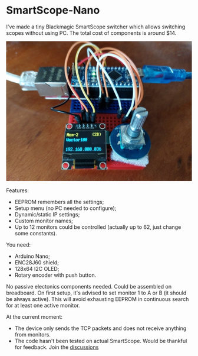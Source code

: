 # SmartScope-Nano
I've made a tiny Blackmagic SmartScope switcher which allows switching scopes without using PC.
The total cost of components is around $14.

![Assembled on breadboard](https://raw.githubusercontent.com/BakaTopcat/SmartScope-Nano/main/smartscope-nano.jpg)

Features:
- EEPROM remembers all the settings;
- Setup menu (no PC needed to configure);
- Dynamic/static IP settings;
- Custom monitor names;
- Up to 12 monitors could be controlled (actually up to 62, just change some constants).

You need:
- Arduino Nano;
- ENC28J60 shield;
- 128x64 I2C OLED;
- Rotary encoder with push button.

No passive electonics components needed. Could be assembled on breadboard.
On first setup, it's advised to set monitor 1 to A or B (it should be always active). This will avoid exhausting EEPROM in continuous search for at least one active monitor.

At the current moment:
- The device only sends the TCP packets and does not receive anything from monitors.
- The code hasn't been tested on actual SmartScope. Would be thankful for feedback. Join the [discussions](https://github.com/BakaTopcat/SmartScope-Nano/discussions)
